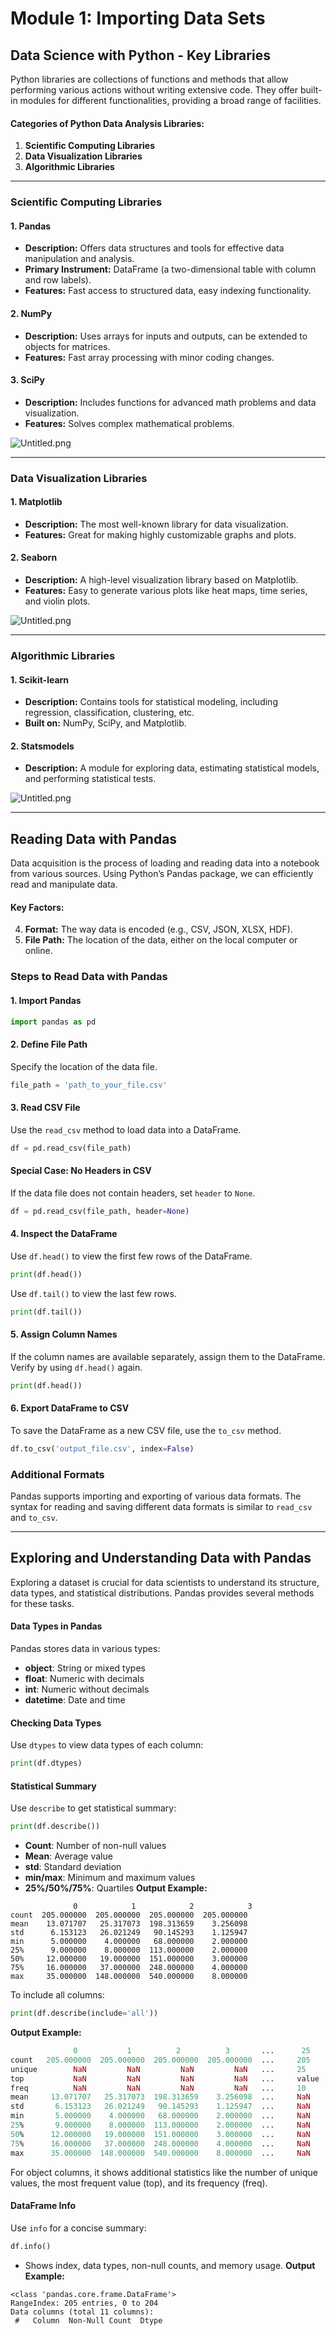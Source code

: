 

# Module 1: Importing Data Sets
## Data Science with Python - Key Libraries
Python libraries are collections of functions and methods that allow performing various actions without writing extensive code. They offer built-in modules for different functionalities, providing a broad range of facilities.
#### Categories of Python Data Analysis Libraries:
1. **Scientific Computing Libraries**
2. **Data Visualization Libraries**
3. **Algorithmic Libraries**

___
### Scientific Computing Libraries
#### 1. **Pandas**
- **Description:** Offers data structures and tools for effective data manipulation and analysis.
- **Primary Instrument:** DataFrame (a two-dimensional table with column and row labels).
- **Features:** Fast access to structured data, easy indexing functionality.
#### 2. **NumPy**
- **Description:** Uses arrays for inputs and outputs, can be extended to objects for matrices.
- **Features:** Fast array processing with minor coding changes.
#### 3. **SciPy**
- **Description:** Includes functions for advanced math problems and data visualization.
- **Features:** Solves complex mathematical problems.

![Untitled.png](https://prod-files-secure.s3.us-west-2.amazonaws.com/03e82b26-cccb-4906-bb56-adabcbdc0655/997ac361-58a8-4f04-bb0f-79fea4baa761/Untitled.png?X-Amz-Algorithm=AWS4-HMAC-SHA256&X-Amz-Content-Sha256=UNSIGNED-PAYLOAD&X-Amz-Credential=ASIAZI2LB4665EZTQOQQ%2F20250204%2Fus-west-2%2Fs3%2Faws4_request&X-Amz-Date=20250204T171248Z&X-Amz-Expires=3600&X-Amz-Security-Token=IQoJb3JpZ2luX2VjEBkaCXVzLXdlc3QtMiJIMEYCIQCorptqEDSx3dYq9MUja40p73kSzv3HLxlll9VYx2O2pAIhAIrKzVNGZawJlt0lzmomNbJzD4fv7FpnkLbiI%2FjGlvBrKv8DCDIQABoMNjM3NDIzMTgzODA1IgwvidjM93R8Y%2B5Nf%2Foq3AP%2Fi%2Fb7coDyLnWvqwl0ZHnHTMr83dWiE6T2lljr%2BX827OoEFFuVN7niiS88uZoThSL09uro2metM73B4lJmlrxxcIL4rQ%2BEUiMLH61j24j6WddHKQ8nV5c%2BRjtrurIXI%2FIvyufy0yp1LWqA9nlDzQDwyna%2FHCzl7hp1qol60lapZenWm9PCxX6ix4Y5Xg3tGpNfCzTZ0muWNALwjOwogaaB7tYekjBW1h%2FoOzKHcwQbxdscbkh3g42EmM%2Fm%2FyTncc0O8n3ksv5tLzjMjpqezuknF5UGPmTEXJvpQ9l9ua2OREs4APoqckj%2FYp4OAl6rkfYoOv7n%2FcKELBPNbSX4CkL8a8%2F2XwynqbtO6VzuBRKN86wXhEBY2VYpNUcp5Y8yKmhME6EIfGaSHA5o5JIE1DFuKm8fvmvBxM9Ts33Jn%2Fe2thYL0Eroq9wpsKPaFgJVqyU0JfBxR1m024tfymPANLENthWDN%2Fb4TkDqv4gnzJeZNkwoDIsEb74zl97rk5IcjZNtfwXJHk%2FLN2ZlGZ2rGX9mJaqLiPAfaYfRcgxBeLJaYskbLIBmGDJ0OrCCHRE5%2Fb31dlbS7U8ehgMIFRI3516FRFwW1R%2FArd71YylLS0Hw%2Biykv8O5kNs1z3vEKjD%2Fg4m9BjqkAaJhsLu4hEkMKeZfbUs1QQ83EIkJ9VvANfxobNg6OKWOvDx0cU391NJko%2BjDVw1JADXqezxczvLd1ahJ8k8nWFe76xGKK0NdKhwIsN0Jw4N9NDjTxz6n06xJPmvk475RHo6RLZLF2%2FYESGryXAV6OIWJ9XRsDSJVyOcawRbgPcVfocVfoWpzDBbn56Eerv2b3OuwEx7oTFoIMTn5%2BktgjkfMiFv4&X-Amz-Signature=1028e9409674f849cf73cf61f230eca11f17cee4d01813136869dbe04e22b7f4&X-Amz-SignedHeaders=host&x-id=GetObject)
___
### Data Visualization Libraries
#### 1. **Matplotlib**
- **Description:** The most well-known library for data visualization.
- **Features:** Great for making highly customizable graphs and plots.
#### 2. **Seaborn**
- **Description:** A high-level visualization library based on Matplotlib.
- **Features:** Easy to generate various plots like heat maps, time series, and violin plots.

![Untitled.png](https://prod-files-secure.s3.us-west-2.amazonaws.com/03e82b26-cccb-4906-bb56-adabcbdc0655/733d1e42-5a53-4fd8-90c1-3d85254369a6/Untitled.png?X-Amz-Algorithm=AWS4-HMAC-SHA256&X-Amz-Content-Sha256=UNSIGNED-PAYLOAD&X-Amz-Credential=ASIAZI2LB466SLWAYE55%2F20250204%2Fus-west-2%2Fs3%2Faws4_request&X-Amz-Date=20250204T171247Z&X-Amz-Expires=3600&X-Amz-Security-Token=IQoJb3JpZ2luX2VjEBkaCXVzLXdlc3QtMiJIMEYCIQCKPgd3guseo8YhkdK6yPtah2wj%2F7eAec9tpKUMAEGmmQIhANdjPlpb5d5VL7ROS0jbFhJS5AdmfU%2BO%2FoYTkNLd%2BDXKKv8DCDIQABoMNjM3NDIzMTgzODA1IgyLv4K1bJUKH7H9b9Iq3APi3hPQaugp%2B5beXS8MeO4RS8c87ityJyTM%2B3nesffxjlRMGLD0MXvXPGz6s1X%2B3qvG1kAEJ%2F71OHowc%2B4zactWu4obCp%2F8hUAsS%2FyB1nEnaMX%2B%2BHgWQEfrdECcgOQzH1icWKiW5M1bJi15k4pDNhhpILmLENLbb3RUVUHvGgeXYV2%2BHWgdadj3SfnQgYZYWslOs5rnW%2BzibJxHX3vIaxyMzTo3CF6SJ%2F9XUIhU9sba9%2FXY3iWniY%2F4uWlKyUI%2BNgNyDwpB0Z1zavDvor5DC41pS%2F3LRJ530MyED2o4Ch9nsgeU6GNF%2Bfn8sEzqVo4eZOCs5P5pPh%2Bos%2BHiOeLLnMUalEjcAo29%2FAtZfHdxmH%2BsYPDEK7g22Hx29sXX6KkVGEhAxPGiOnri%2F0JQs26sL29GBnY%2B%2B4ZeEFenrr6hsU9rg3ZlbP7Ac2r4KN%2FoJDCnfcsGSOTGdgWAQ14lyrwLuI2lcCODe5DOLPa%2FVjKbzrbSzZS2Yg5ppKe%2BtO%2FhupCLs7sShXCDz7XEqg2ky4vjbM2wcvlNoSf91IAC5RwhizTtkV%2BCRH5c4tuIBqR4%2F57%2BNnhJI%2FApLIVc5%2BbWQWxO4QVzRJvg8LQ3qaHkAFnN0Wvk8yT834cf4%2FiL85JL4DC9hIm9BjqkAYZ1xpCUQau7h4RjACQFr4y3ddUxVQqNIQoJ1aAmj%2Bm454QfXMljP%2BCsWvDw4ITUNl9HT1yxoFG%2FhIq7HsQukFc9ZhKju0GDaEVhYBkYQ550OjlIQ4qEGrWX2sPaAOEDR5LsrJ9jYY7JMTTiuHAopgjgR1I209tKqphpzHJv%2BS0ZNa5CUtQhkUPFgm0h3TLad5e5%2Fk9sTwg3Kt3FDFgP6h9jyNhp&X-Amz-Signature=bd8954ddd4016aa1c5f480280168ea6894ab00403f5f8e06d2c0ed06dc307196&X-Amz-SignedHeaders=host&x-id=GetObject)
___
### Algorithmic Libraries
#### 1. **Scikit-learn**
- **Description:** Contains tools for statistical modeling, including regression, classification, clustering, etc.
- **Built on:** NumPy, SciPy, and Matplotlib.
#### 2. **Statsmodels**
- **Description:** A module for exploring data, estimating statistical models, and performing statistical tests.

![Untitled.png](https://prod-files-secure.s3.us-west-2.amazonaws.com/03e82b26-cccb-4906-bb56-adabcbdc0655/c62885f5-417d-4179-834f-d68f8f2bdf39/Untitled.png?X-Amz-Algorithm=AWS4-HMAC-SHA256&X-Amz-Content-Sha256=UNSIGNED-PAYLOAD&X-Amz-Credential=ASIAZI2LB466SLWAYE55%2F20250204%2Fus-west-2%2Fs3%2Faws4_request&X-Amz-Date=20250204T171247Z&X-Amz-Expires=3600&X-Amz-Security-Token=IQoJb3JpZ2luX2VjEBkaCXVzLXdlc3QtMiJIMEYCIQCKPgd3guseo8YhkdK6yPtah2wj%2F7eAec9tpKUMAEGmmQIhANdjPlpb5d5VL7ROS0jbFhJS5AdmfU%2BO%2FoYTkNLd%2BDXKKv8DCDIQABoMNjM3NDIzMTgzODA1IgyLv4K1bJUKH7H9b9Iq3APi3hPQaugp%2B5beXS8MeO4RS8c87ityJyTM%2B3nesffxjlRMGLD0MXvXPGz6s1X%2B3qvG1kAEJ%2F71OHowc%2B4zactWu4obCp%2F8hUAsS%2FyB1nEnaMX%2B%2BHgWQEfrdECcgOQzH1icWKiW5M1bJi15k4pDNhhpILmLENLbb3RUVUHvGgeXYV2%2BHWgdadj3SfnQgYZYWslOs5rnW%2BzibJxHX3vIaxyMzTo3CF6SJ%2F9XUIhU9sba9%2FXY3iWniY%2F4uWlKyUI%2BNgNyDwpB0Z1zavDvor5DC41pS%2F3LRJ530MyED2o4Ch9nsgeU6GNF%2Bfn8sEzqVo4eZOCs5P5pPh%2Bos%2BHiOeLLnMUalEjcAo29%2FAtZfHdxmH%2BsYPDEK7g22Hx29sXX6KkVGEhAxPGiOnri%2F0JQs26sL29GBnY%2B%2B4ZeEFenrr6hsU9rg3ZlbP7Ac2r4KN%2FoJDCnfcsGSOTGdgWAQ14lyrwLuI2lcCODe5DOLPa%2FVjKbzrbSzZS2Yg5ppKe%2BtO%2FhupCLs7sShXCDz7XEqg2ky4vjbM2wcvlNoSf91IAC5RwhizTtkV%2BCRH5c4tuIBqR4%2F57%2BNnhJI%2FApLIVc5%2BbWQWxO4QVzRJvg8LQ3qaHkAFnN0Wvk8yT834cf4%2FiL85JL4DC9hIm9BjqkAYZ1xpCUQau7h4RjACQFr4y3ddUxVQqNIQoJ1aAmj%2Bm454QfXMljP%2BCsWvDw4ITUNl9HT1yxoFG%2FhIq7HsQukFc9ZhKju0GDaEVhYBkYQ550OjlIQ4qEGrWX2sPaAOEDR5LsrJ9jYY7JMTTiuHAopgjgR1I209tKqphpzHJv%2BS0ZNa5CUtQhkUPFgm0h3TLad5e5%2Fk9sTwg3Kt3FDFgP6h9jyNhp&X-Amz-Signature=83991046ab43a89166de7c6f7be27ff3733962e8077591ef575b83efabc0f677&X-Amz-SignedHeaders=host&x-id=GetObject)
___
## Reading Data with Pandas
Data acquisition is the process of loading and reading data into a notebook from various sources. Using Python’s Pandas package, we can efficiently read and manipulate data.
#### Key Factors:
4. **Format:** The way data is encoded (e.g., CSV, JSON, XLSX, HDF).
5. **File Path:** The location of the data, either on the local computer or online.
### Steps to Read Data with Pandas
#### 1. **Import Pandas**
```python
import pandas as pd
```
#### 2. **Define File Path**
Specify the location of the data file.
```python
file_path = 'path_to_your_file.csv'
```
#### 3. **Read CSV File**
Use the `read_csv` method to load data into a DataFrame.
```python
df = pd.read_csv(file_path)
```
#### Special Case: No Headers in CSV
If the data file does not contain headers, set `header` to `None`.
```python
df = pd.read_csv(file_path, header=None)
```
#### 4. **Inspect the DataFrame**
Use `df.head()` to view the first few rows of the DataFrame.
```python
print(df.head())
```
Use `df.tail()` to view the last few rows.
```python
print(df.tail())
```
#### 5. **Assign Column Names**
If the column names are available separately, assign them to the DataFrame.
Verify by using `df.head()` again.
```python
print(df.head())
```
#### 6. **Export DataFrame to CSV**
To save the DataFrame as a new CSV file, use the `to_csv` method.
```python
df.to_csv('output_file.csv', index=False)
```
### Additional Formats
Pandas supports importing and exporting of various data formats. The syntax for reading and saving different data formats is similar to `read_csv` and `to_csv`.
___
## Exploring and Understanding Data with Pandas
Exploring a dataset is crucial for data scientists to understand its structure, data types, and statistical distributions. Pandas provides several methods for these tasks.
#### Data Types in Pandas
Pandas stores data in various types:
- **object**: String or mixed types
- **float**: Numeric with decimals
- **int**: Numeric without decimals
- **datetime**: Date and time
#### Checking Data Types
Use `dtypes` to view data types of each column:
```python
print(df.dtypes)
```
#### Statistical Summary
Use `describe` to get statistical summary:
```python
print(df.describe())
```
- **Count**: Number of non-null values
- **Mean**: Average value
- **std**: Standard deviation
- **min/max**: Minimum and maximum values
- **25%/50%/75%**: Quartiles
**Output Example:**
```plain text
              0            1            2            3
count  205.000000  205.000000  205.000000  205.000000
mean    13.071707   25.317073  198.313659    3.256098
std      6.153123   26.021249   90.145293    1.125947
min      5.000000    4.000000   68.000000    2.000000
25%      9.000000    8.000000  113.000000    2.000000
50%     12.000000   19.000000  151.000000    3.000000
75%     16.000000   37.000000  248.000000    4.000000
max     35.000000  148.000000  540.000000    8.000000
```
To include all columns:
```python
print(df.describe(include='all'))
```
**Output Example:**
```r
              0           1          2          3       ...      25       26       27
count   205.000000  205.000000  205.000000  205.000000  ...     205      205      205
unique        NaN         NaN         NaN         NaN   ...     25       25       25
top           NaN         NaN         NaN         NaN   ...     value    value    value
freq          NaN         NaN         NaN         NaN   ...     10       10       10
mean     13.071707   25.317073  198.313659    3.256098  ...     NaN      NaN      NaN
std       6.153123   26.021249   90.145293    1.125947  ...     NaN      NaN      NaN
min       5.000000    4.000000   68.000000    2.000000  ...     NaN      NaN      NaN
25%       9.000000    8.000000  113.000000    2.000000  ...     NaN      NaN      NaN
50%      12.000000   19.000000  151.000000    3.000000  ...     NaN      NaN      NaN
75%      16.000000   37.000000  248.000000    4.000000  ...     NaN      NaN      NaN
max      35.000000  148.000000  540.000000    8.000000  ...     NaN      NaN      NaN
```
For object columns, it shows additional statistics like the number of unique values, the most frequent value (top), and its frequency (freq).
#### DataFrame Info
Use `info` for a concise summary:
```python
df.info()
```
- Shows index, data types, non-null counts, and memory usage.
**Output Example:**
```less
<class 'pandas.core.frame.DataFrame'>
RangeIndex: 205 entries, 0 to 204
Data columns (total 11 columns):
 #   Column  Non-Null Count  Dtype
